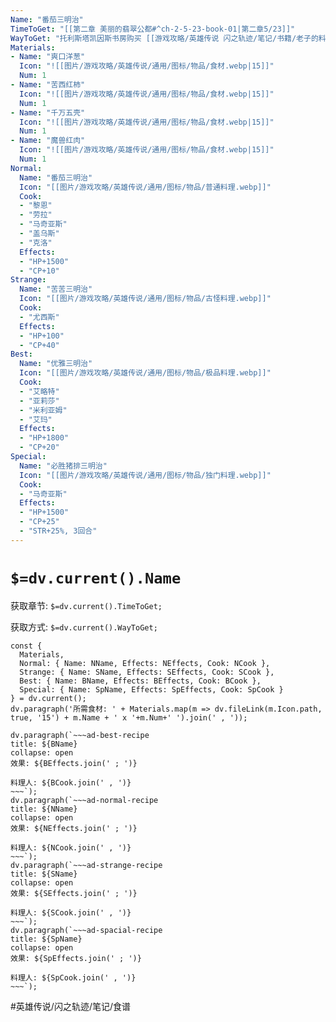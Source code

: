 ```yaml
---
Name: "番茄三明治"
TimeToGet: "[[第二章 美丽的翡翠公都#^ch-2-5-23-book-01|第二章5/23]]"
WayToGet: "托利斯塔凯因斯书房购买 [[游戏攻略/英雄传说 闪之轨迹/笔记/书籍/老子的料理·三明治|老子的料理·三明治]] 使用后获得"
Materials:
- Name: "爽口洋葱"
  Icon: "![[图片/游戏攻略/英雄传说/通用/图标/物品/食材.webp|15]]"
  Num: 1
- Name: "苦西红柿"
  Icon: "![[图片/游戏攻略/英雄传说/通用/图标/物品/食材.webp|15]]"
  Num: 1
- Name: "千万五壳"
  Icon: "![[图片/游戏攻略/英雄传说/通用/图标/物品/食材.webp|15]]"
  Num: 1
- Name: "魔兽红肉"
  Icon: "![[图片/游戏攻略/英雄传说/通用/图标/物品/食材.webp|15]]"
  Num: 1
Normal:
  Name: "番茄三明治"
  Icon: "[[图片/游戏攻略/英雄传说/通用/图标/物品/普通料理.webp]]"
  Cook: 
  - "黎恩"
  - "劳拉"
  - "马奇亚斯"
  - "盖乌斯"
  - "克洛"
  Effects: 
  - "HP+1500"
  - "CP+10"
Strange:
  Name: "苦苦三明治"
  Icon: "[[图片/游戏攻略/英雄传说/通用/图标/物品/古怪料理.webp]]"
  Cook: 
  - "尤西斯"
  Effects:
  - "HP+100"
  - "CP+40"
Best:
  Name: "优雅三明治"
  Icon: "[[图片/游戏攻略/英雄传说/通用/图标/物品/极品料理.webp]]"
  Cook: 
  - "艾略特"
  - "亚莉莎"
  - "米利亚姆"
  - "艾玛"
  Effects:
  - "HP+1800"
  - "CP+20"
Special:
  Name: "必胜猪排三明治"
  Icon: "[[图片/游戏攻略/英雄传说/通用/图标/物品/独门料理.webp]]"
  Cook: 
  - "马奇亚斯"
  Effects:
  - "HP+1500"
  - "CP+25"
  - "STR+25%, 3回合"
---
```

# `$=dv.current().Name`

获取章节: `$=dv.current().TimeToGet;`

获取方式: `$=dv.current().WayToGet;`
````dataviewjs
const { 
  Materials,
  Normal: { Name: NName, Effects: NEffects, Cook: NCook },
  Strange: { Name: SName, Effects: SEffects, Cook: SCook },
  Best: { Name: BName, Effects: BEffects, Cook: BCook },
  Special: { Name: SpName, Effects: SpEffects, Cook: SpCook }
} = dv.current();
dv.paragraph('所需食材: ' + Materials.map(m => dv.fileLink(m.Icon.path, true, '15') + m.Name + ' x '+m.Num+' ').join(' , '));

dv.paragraph(`~~~ad-best-recipe
title: ${BName}
collapse: open
效果: ${BEffects.join(' ; ')}

料理人: ${BCook.join(' , ')}
~~~`);
dv.paragraph(`~~~ad-normal-recipe
title: ${NName}
collapse: open
效果: ${NEffects.join(' ; ')}

料理人: ${NCook.join(' , ')}
~~~`);
dv.paragraph(`~~~ad-strange-recipe
title: ${SName}
collapse: open
效果: ${SEffects.join(' ; ')}

料理人: ${SCook.join(' , ')}
~~~`);
dv.paragraph(`~~~ad-spacial-recipe
title: ${SpName}
collapse: open
效果: ${SpEffects.join(' ; ')}

料理人: ${SpCook.join(' , ')}
~~~`);
````

#英雄传说/闪之轨迹/笔记/食谱 